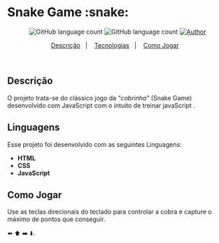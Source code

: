 



<h1>
  Snake Game :snake: 
</h1>

<p align="center">
  <img alt="GitHub language count" src=https://img.shields.io/github/languages/count/LeonardoVieira1630/snake>
  
  <img alt="GitHub language count" src="https://img.shields.io/github/languages/top/LeonardoVieira1630/snake.svg">
  
  <a href="https://github.com/goncadanilo/">
    <img alt="Author" src="https://img.shields.io/badge/author-Leonardo%20Vieira-red">
  </a>
</p>

<p align="center">
  <a href="#clipboard-descrição">Descrição</a>&nbsp;&nbsp;&nbsp;|&nbsp;&nbsp;&nbsp;
  <a href="#-Linguagens">Tecnologias</a>&nbsp;&nbsp;&nbsp;|&nbsp;&nbsp;&nbsp;
  <a href="#video_game-como-jogar">Como Jogar</a>&nbsp;&nbsp;&nbsp;
</p>

<br>



## Descrição

O projeto trata-se do clássico jogo da *"cobrinha"* (Snake Game) desenvolvido com JavaScript com o intuito de treinar javaScript . 

## Linguagens

Esse projeto foi desenvolvido com as seguintes Linguagens:

- **HTML**
- **CSS**
- **JavaScript**

## Como Jogar

Use as teclas direcionais do teclado para controlar a cobra e capture o máximo de pontos que conseguir.

:arrow_left: :arrow_up: :arrow_right: :arrow_down:.


